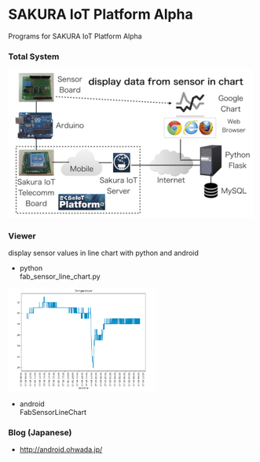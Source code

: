 # SAKURA IoT Platform Alpha
Programs for SAKURA IoT Platform Alpha

### Total System
<img src="https://github.com/ohwada/sakura_iot_alpha/blob/master/docs/sakura_iot_fab_sensor_system.png" width="500" />

### Viewer
  display sensor values in line chart with python and android <br/>
  - python <br/>
  fab_sensor_line_chart.py <br/>
  <img src="https://raw.githubusercontent.com/ohwada/sakura_iot_alpha/master/viewer/python/python_fab_sensor_line_chart.png" width="300" />
  
  - android <br/>
FabSensorLineChart<br/>

### Blog (Japanese)
- http://android.ohwada.jp/
